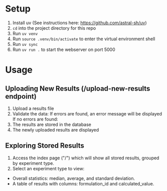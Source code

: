# Setup
1. Install uv (See instructions here: https://github.com/astral-sh/uv)
2. `cd` into the project directory for this repo
3. Run `uv venv`
4. Run `source .venv/bin/activate` to enter the virtual environment shell 
5. Run `uv sync`
6. Run `uv run .` to start the webserver on port 5000

# Usage
## Uploading New Results (/upload-new-results endpoint)
1. Upload a results file
2. Validate the data:
If errors are found, an error message will be displayed
If no errors are found:
1. The results are stored in the database
2. The newly uploaded results are displayed
## Exploring Stored Results 
1. Access the index page ("/") which will show all stored results, grouped by experiment type.
2. Select an experiment type to view:
- Overall statistics: median, average, and standard deviation.
- A table of results with columns: formulation_id and calculated_value.